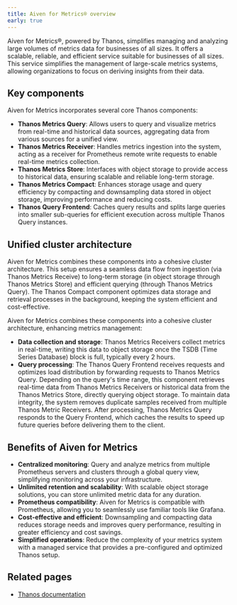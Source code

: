 ```yaml
---
title: Aiven for Metrics® overview
early: true
---
```


Aiven for Metrics®, powered by Thanos, simplifies managing and analyzing large volumes of metrics data for businesses of all sizes. It offers a scalable, reliable, and efficient service suitable for businesses of all sizes. This service simplifies the management of large-scale metrics systems, allowing organizations to focus on deriving insights from their data.

## Key components

Aiven for Metrics incorporates several core Thanos components:

- **Thanos Metrics Query**: Allows users to query and visualize metrics from real-time
  and historical data sources, aggregating data from various sources for a unified view.
- **Thanos Metrics Receiver**: Handles metrics ingestion into the system, acting as a receiver
  for Prometheus remote write requests to enable real-time metrics collection.
- **Thanos Metrics Store**: Interfaces with object storage to provide access to historical
  data, ensuring scalable and reliable long-term storage.
- **Thanos Metrics Compact**: Enhances storage usage and query efficiency by compacting
  and downsampling data stored in object storage, improving performance and
  reducing costs.
- **Thanos Query Frontend**: Caches query results and splits large queries into
smaller sub-queries for efficient execution across multiple Thanos Query instances.

## Unified cluster architecture

Aiven for Metrics combines these components into a cohesive cluster architecture.
This setup ensures a seamless data flow from ingestion (via Thanos Metrics Receive) to
long-term storage (in object storage through Thanos Metrics Store) and efficient querying
(through Thanos Metrics Query). The Thanos Compact component optimizes data storage and
retrieval processes in the background, keeping the system efficient and cost-effective.

Aiven for Metrics combines these components into a cohesive cluster architecture,
enhancing metrics management:

- **Data collection and storage**: Thanos Metrics Receivers collect metrics in real-time,
  writing this data to object storage once the TSDB (Time Series Database)  block is
  full, typically every 2 hours.
- **Query processing**: The Thanos Query Frontend receives requests and optimizes
  load distribution by forwarding requests to Thanos Metrics Query. Depending on
  the query's time range, this component retrieves real-time data from
  Thanos Metrics Receivers or historical data from the Thanos Metrics Store,
  directly querying object storage. To maintain data integrity, the system
  removes duplicate samples received from multiple Thanos Metric Receivers.
  After processing, Thanos Metrics Query responds to the
  Query Frontend, which caches the results to speed up future queries before
  delivering them to the client.

## Benefits of Aiven for Metrics

- **Centralized monitoring**: Query and analyze metrics from multiple Prometheus
  servers and clusters through a global query view, simplifying monitoring
  across your infrastructure.
- **Unlimited retention and scalability**: With scalable object storage solutions,
  you can store unlimited metric data for any duration.
- **Prometheus compatibility**: Aiven for Metrics is compatible with Prometheus,
  allowing you to seamlessly use familiar tools like Grafana.
- **Cost-effective and efficient**: Downsampling and compacting data reduces storage
  needs and improves query performance, resulting in greater efficiency and cost savings.
- **Simplified operations**: Reduce the complexity of your metrics system with a managed
  service that provides a pre-configured and optimized Thanos setup.

## Related pages

- [Thanos documentation](https://thanos.io/v0.34/thanos/getting-started.md/)

